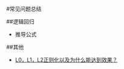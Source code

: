 #常见问题总结

##逻辑回归
- 推导公式

##其他
-  [L0，L1，L2正则化以及为什么能达到效果？](http://blog.csdn.net/zouxy09/article/details/24971995/)
